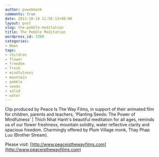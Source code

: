 ```yaml
---
author: pvwebmonk
comments: true
date: 2013-10-18 11:56:13+00:00
layout: post
slug: the-pebble-meditation
title: The Pebble Meditation
wordpress_id: 3268
categories:
- News
tags:
- children
- flower
- freedom
- fresh
- mindfulness
- mountain
- pebble
- seeds
- solid
- water
---
```




Clip produced by Peace Is The Way Films, in support of their animated film for children, parents and teachers, 'Planting Seeds: The Power of Mindfulness' | Thich Nhat Hanh's beautiful meditation for all ages, reminds us of our flower freshness, mountain solidity, water reflective clarity and spacious freedom. Charmingly offered by Plum Village monk, Thay Phap Luu (Brother Stream).

Please visit:
[http://www.peaceisthewayfilms.com](http://www.peaceisthewayfilms.com)


